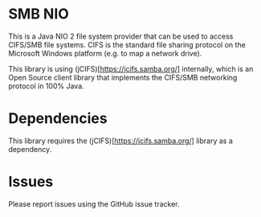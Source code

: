 # SMB NIO
This is a Java NIO 2 file system provider that can be used to access CIFS/SMB file systems. CIFS is the standard file sharing protocol on the Microsoft Windows platform (e.g. to map a network drive). 

This library is using (jCIFS)[https://jcifs.samba.org/] internally, which is an Open Source client library that implements the CIFS/SMB networking protocol in 100% Java. 

# Dependencies
This library requires the (jCIFS)[https://jcifs.samba.org/] library as a dependency.

# Issues
Please report issues using the GitHub issue tracker.
